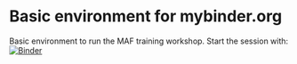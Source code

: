 # Basic environment for mybinder.org
Basic environment to run the MAF training workshop. Start the session with: [![Binder](https://mybinder.org/badge_logo.svg)](https://mybinder.org/v2/gh/kasra-keshavarz/maf-env-basic.git/HEAD)
